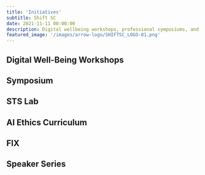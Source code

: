```yaml
---
title: 'Initiatives'
subtitle: Shift SC
date: 2021-11-11 00:00:00
description: Digital wellbeing workshops, professional symposiums, and more.
featured_image: '/images/arrow-logo/SHIFTSC_LOGO-01.png'
---
```

## Digital Well-Being Workshops
## Symposium
## STS Lab
## AI Ethics Curriculum
## FIX
## Speaker Series
